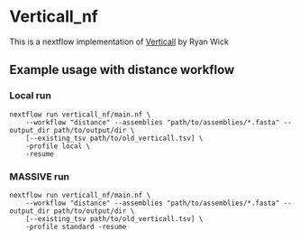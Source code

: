 # Verticall_nf
This is a nextflow implementation of [Verticall](https://github.com/rrwick/Verticall) by Ryan Wick

## Example usage with distance workflow

### Local run
```
nextflow run verticall_nf/main.nf \
    --workflow "distance" --assemblies "path/to/assemblies/*.fasta" --output_dir path/to/output/dir \
    [--existing_tsv path/to/old_verticall.tsv] \
    -profile local \
    -resume
```

### MASSIVE run
```
nextflow run verticall_nf/main.nf \
    --workflow "distance" --assemblies "path/to/assemblies/*.fasta" --output_dir path/to/output/dir \
    [--existing_tsv path/to/old_verticall.tsv] \
    -profile standard -resume
    
```